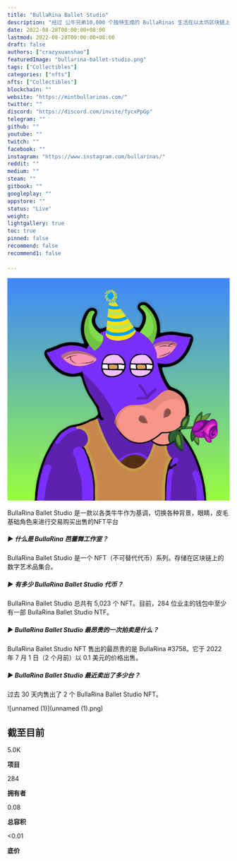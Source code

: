 ```yaml
---
title: "BullaRina Ballet Studio"
description: "经过 公牛兄弟10,000 个独特生成的 BullaRinas 生活在以太坊区块链上。"
date: 2022-08-28T00:00:00+08:00
lastmod: 2022-08-28T00:00:00+08:00
draft: false
authors: ["crazyxuanshao"]
featuredImage: "bullarina-ballet-studio.png"
tags: ["Collectibles"]
categories: ["nfts"]
nfts: ["Collectibles"]
blockchain: ""
website: "https://mintbullarinas.com/"
twitter: ""
discord: "https://discord.com/invite/fycxPpGp"
telegram: ""
github: ""
youtube: ""
twitch: ""
facebook: ""
instagram: "https://www.instagram.com/bullarinas/"
reddit: ""
medium: ""
steam: ""
gitbook: ""
googleplay: ""
appstore: ""
status: "Live"
weight: 
lightgallery: true
toc: true
pinned: false
recommend: false
recommend1: false

---
```


![unnamed](unnamed.png)



BullaRina Ballet Studio 是一款以各类牛牛作为基调，切换各种背景，眼睛，皮毛基础角色来进行交易购买出售的NFT平台



##### ▶ 什么是 BullaRina 芭蕾舞工作室？

BullaRina Ballet Studio 是一个 NFT（不可替代代币）系列。存储在区块链上的数字艺术品集合。

##### ▶ 有多少 BullaRina Ballet Studio 代币？

BullaRina Ballet Studio 总共有 5,023 个 NFT。目前，284 位业主的钱包中至少有一部 BullaRina Ballet Studio NTF。

##### ▶ BullaRina Ballet Studio 最昂贵的一次拍卖是什么？

BullaRina Ballet Studio NFT 售出的最昂贵的是 BullaRina #3758。它于 2022 年 7 月 1 日（2 个月前）以 0.1 美元的价格出售。

##### ▶ BullaRina Ballet Studio 最近卖出了多少台？

过去 30 天内售出了 2 个 BullaRina Ballet Studio NFT。

![unnamed (1)](unnamed (1).png)



## 截至目前

5.0K

**项目**

284

**拥有者**

0.08

**总容积**

<0.01

**底价**